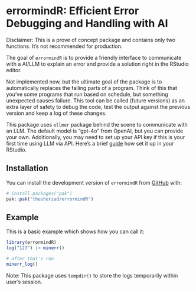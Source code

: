 
<!-- README.md is generated from README.Rmd. Please edit that file -->

# errormindR: Efficient Error Debugging and Handling with AI

<!-- badges: start -->
<!-- badges: end -->

Disclaimer: This is a prove of concept package and contains only two
functions. It’s not recommended for production.

The goal of `errormindR` is to provide a friendly interface to
communicate with a AI/LLM to explain an error and provide a solution
right in the RStudio editor.

Not implemented now, but the ultimate goal of the package is to
automatically replaces the failing parts of a program. Think of this
that you’ve some programs that run based on schedule, but something
unexpected causes failure. This tool can be called (future versions) as
an extra layer of safety to debug the code, test the output against the
previous version and keep a log of these changes.

This package uses `ellmer` package behind the scene to communicate with
an LLM. The default model is “gpt-4o” from OpenAI, but you can provide
your own. Additionally, you may need to set up your API key if this is
your first time using LLM via API. Here’s a brief
[guide](https://ellmer.tidyverse.org/reference/chat_openai.html?q=OPENAI_API_KEY#arg-api-key)
how set it up in your RStudio.

## Installation

You can install the development version of `errormindR` from
[GitHub](https://github.com/) with:

``` r
# install.packages("pak")
pak::pak("thesherzad/errormindR")
```

## Example

This is a basic example which shows how you can call it:

``` r
library(errormindR)
log("123") |> minerr()

# after that's run
minerr_log()
```

Note: This package uses `tempdir()` to store the logs temporarily within
user’s session.
